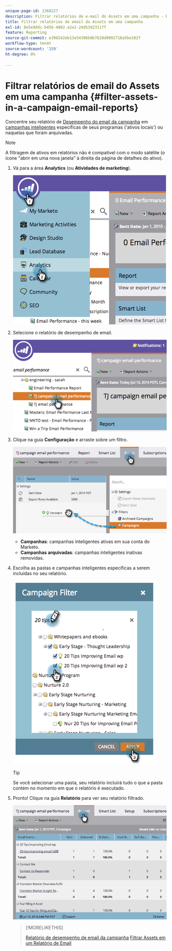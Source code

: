 ```yaml
---
unique-page-id: 2360227
description: Filtrar relatórios de e-mail do Assets em uma campanha - Documentação do Marketo - Documentação do produto
title: Filtrar relatórios de email do Assets em uma campanha
exl-id: 8e5e9ddc-b456-4802-a2a1-24d53d23117f
feature: Reporting
source-git-commit: e396542eb13e54306b0b7620d0092716a5be182f
workflow-type: tm+mt
source-wordcount: '159'
ht-degree: 0%

---
```


# Filtrar relatórios de email do Assets em uma campanha {#filter-assets-in-a-campaign-email-reports}

Concentre seu relatório de [Desempenho do email da campanha](/help/marketo/product-docs/reporting/basic-reporting/report-types/campaign-email-performance-report.md) em [campanhas inteligentes](/help/marketo/product-docs/core-marketo-concepts/smart-campaigns/creating-a-smart-campaign/understanding-batch-and-trigger-smart-campaigns.md) específicas de seus programas (&#39;ativos locais&#39;) ou naquelas que foram arquivadas.

>[!NOTE]
>
>A filtragem de ativos em relatórios não é compatível com o modo satélite (o ícone &quot;abrir em uma nova janela&quot; à direita da página de detalhes do ativo).

1. Vá para a área **Analytics** (ou **Atividades de marketing**).

   ![](assets/image2014-9-16-15-3a57-3a27.png)

1. Selecione o relatório de desempenho de email.

   ![](assets/image2014-9-16-15-3a57-3a31.png)

1. Clique na guia **Configuração** e arraste sobre um filtro.

   ![](assets/image2014-9-16-15-3a57-3a35.png)

   * **Campanhas**: campanhas inteligentes ativas em sua conta do Marketo.
   * **Campanhas arquivadas**: campanhas inteligentes inativas removidas.

1. Escolha as pastas e campanhas inteligentes específicas a serem incluídas no seu relatório.

   ![](assets/image2014-9-16-15-3a57-3a38.png)

   >[!TIP]
   >
   >Se você selecionar uma pasta, seu relatório incluirá tudo o que a pasta contém no momento em que o relatório é executado.

1. Pronto! Clique na guia **Relatório** para ver seu relatório filtrado.

   ![](assets/image2014-9-16-15-3a58-3a10.png)

   >[!MORELIKETHIS]
   >
   >[Relatório de desempenho de email da campanha](/help/marketo/product-docs/reporting/basic-reporting/report-types/campaign-email-performance-report.md)
   >[Filtrar Assets em um Relatório de Email](/help/marketo/product-docs/reporting/basic-reporting/report-activity/filter-assets-in-an-email-report.md)
